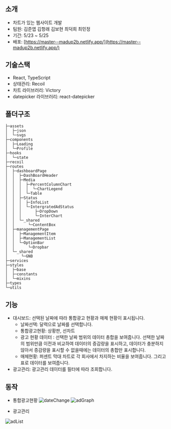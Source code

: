 ## 소개
- 차트가 있는 웹사이트 개발
- 팀원: 김준엽 김항래 김보현 최덕희 최민정
- 기간: 5/23 ~ 5/25
- 배포: [https://master--madup2b.netlify.app/](https://master--madup2b.netlify.app/)

## 기술스택
- React, TypeScript
- 상태관리: Recoil
- 차트 라이브러리: Victory
- datepicker 라이브러리: react-datepicker

## 폴더구조

````
├─assets
│  ├─json
│  └─svgs
├─components
│  ├─Loading
│  └─Profile
├─hooks
│  └─state
├─recoil
├─routes
│  ├─dashboardPage
│  │  ├─DashBoardHeader
│  │  ├─Media
│  │  │  ├─PercentColumnChart
│  │  │  │  └─ChartLegend
│  │  │  └─Table
│  │  ├─Status
│  │  │  ├─InfoList
│  │  │  └─IntergratedAdStatus
│  │  │      ├─DropDown
│  │  │      └─InterChart
│  │  └─_shared
│  │      └─ContentBox
│  ├─managementPage
│  │  ├─ManagementItem
│  │  ├─ManagementList
│  │  └─OptionBar
│  │      └─Dropbar
│  └─_shared
│      └─GNB
├─services
├─styles
│  ├─base
│  ├─constants
│  └─mixins
├─types
└─utils
````

## 기능
- 대시보드: 선택된 날짜에 따라 통합광고 현황과 매체 현황이 표시됩니다.
  - 날짜선택: 달력으로 날짜를 선택합니다.
  - 통합광고현황: 상황판, 선차트
  - 광고 현황 데이터 : 선택한 날짜 범위의 데이터 총합을 보여줍니다. 선택한 날짜의 범위만큼 이전과 비교하여 데이터의 증감량을 표시하고, 데이터가 충분하지 않아서 증감량을 표시할 수 없을때에는 데이터의 총합만 표시합니다.
  - 매체현황: 퍼센트 막대 차트로 각 회사에서 차지하는 비율을 보여줍니다. 그리고 표로 데이터를 보여줍니다.
- 광고관리: 광고관리 데이터를 필터에 따라 조회합니다.


## 동작
- 통합광고현황
![dateChange](https://user-images.githubusercontent.com/41728258/170305605-b4d90211-0204-457e-bfdd-7c1402141d18.gif)
![adGraph](https://user-images.githubusercontent.com/41728258/170305815-a8fa790c-e91f-4f5d-b0dd-34b74b2a0324.gif)

- 광고관리

![adList](https://user-images.githubusercontent.com/41728258/170305705-f80a93c6-c95c-4990-ac97-68bdf87c871f.gif)
